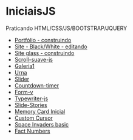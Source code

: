 # IniciaisJS

Praticando HTML/CSS/JS/BOOTSTRAP/JQUERY

<ul>
  <li><a href="https://karolramos.github.io/IniciaisJS/ex-port/index.html/">Portfólio -  construindo</a></li>
    <li><a href="https://karolramos.github.io/IniciaisJS/port-white/index.html/">Site -  Black/White - editando</a></li>
  <li><a href="https://karolramos.github.io/IniciaisJS/glass-site/">Site glass - construindo</a></li>
  
  <li><a href="https://karolramos.github.io/IniciaisJS/scroll-suave-js/">Scroll-suave-js</a></li>
  <li><a href="https://karolramos.github.io/IniciaisJS/projeto-galeria1/">Galeria1</a></li>
  <li><a href="https://karolramos.github.io/IniciaisJS/Urna/">Urna</a></li>
  <li><a href="https://karolramos.github.io/IniciaisJS/slider/">Slider</a></li>
  <li><a href="https://karolramos.github.io/IniciaisJS/countdown-timer/">Countdown-timer</a></li>
  <li><a href="https://karolramos.github.io/IniciaisJS/form-v/">Form-v</a></li>
  <li><a href="https://karolramos.github.io/IniciaisJS/typewriter-js/">Typewriter-js</a></li>
  <li><a href="https://karolramos.github.io/IniciaisJS/slide-stories">Slide-Stories</a></li>
  <li><a href="https://karolramos.github.io/IniciaisJS/
memory-card-game-css-js">Memory Card Inicial</a></li>
  <li><a href="https://karolramos.github.io/IniciaisJS/
custom_cursor">Custom Cursor</a></li>
<li><a href="https://karolramos.github.io/IniciaisJS/
space-invaders-basic-js">Space Invaders basic</a></li>
<li><a href="https://karolramos.github.io/IniciaisJS/
get_fact_numbers">Fact Numbers</a></li>
</ul>
